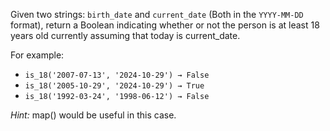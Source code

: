 Given two strings: `birth_date` and `current_date` (Both in the `YYYY-MM-DD` format), return a Boolean indicating whether or not the person is at least 18 years old currently assuming that today is current_date.

For example:
- `is_18('2007-07-13', '2024-10-29') → False`
- `is_18('2005-10-29', '2024-10-29') → True`
- `is_18('1992-03-24', '1998-06-12') → False`

*Hint:* map() would be useful in this case.